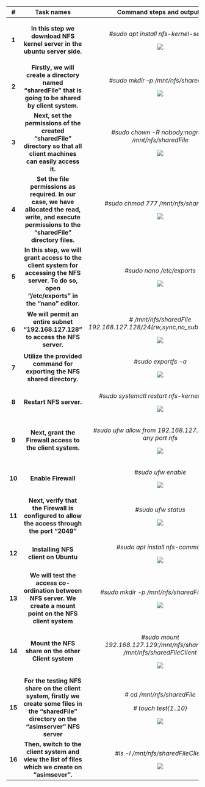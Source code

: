 
|**#**|**Task names**|**Command steps and outputs**|
| :-: | :-: | :-: |
|**1**|<p></p><p></p><p>**In this step we download NFS kernel server in the ubuntu server side.**</p><p></p>|<p>*#sudo apt install nfs-kernel-server*</p><p></p><p>![](Aspose.Words.8f984bc6-7729-405f-a6cf-6b8c34f82e0d.002.png)</p><p></p>|
|**2**|**Firstly, we will create a directory named “sharedFile” that is going to be shared by client system.**|<p>*#sudo mkdir –p /mnt/nfs/sharedFile*</p><p></p><p>![](Aspose.Words.8f984bc6-7729-405f-a6cf-6b8c34f82e0d.003.png)</p><p></p>|
|**3**|**Next, set the permissions of the created “sharedFile” directory so that all client machines can easily access it.**|<p>*#sudo chown -R nobody:nogroup /mnt/nfs/sharedFile*</p><p></p><p>![](Aspose.Words.8f984bc6-7729-405f-a6cf-6b8c34f82e0d.004.png)</p><p></p><p></p>|
|**4**|**Set the file permissions as required. In our case, we have allocated the read, write, and execute permissions to the “sharedFile” directory files.**|<p>*#sudo chmod 777 /mnt/nfs/sharedFile*</p><p></p><p>![](Aspose.Words.8f984bc6-7729-405f-a6cf-6b8c34f82e0d.005.png)</p><p></p>|
|**5**|**In this step, we will grant access to the client system for accessing the NFS server. To do so, open “/etc/exports” in the “nano” editor.**|<p>*#sudo nano /etc/exports*</p><p></p><p>![](Aspose.Words.8f984bc6-7729-405f-a6cf-6b8c34f82e0d.006.png)</p><p></p>|
|**6**|**We will permit an entire subnet “192.168.127.128” to access the NFS server.**|<p>*# /mnt/nfs/sharedFile 192.168.127.128/24(rw,sync,no\_subtree\_check)*</p><p></p><p>![](Aspose.Words.8f984bc6-7729-405f-a6cf-6b8c34f82e0d.007.png)</p><p></p>|
|**7**|**Utilize the provided command for exporting the NFS shared directory.**|<p>*#sudo exportfs -a*</p><p></p><p>![](Aspose.Words.8f984bc6-7729-405f-a6cf-6b8c34f82e0d.008.png)</p><p></p>|
|**8**|<p>**Restart NFS server.**</p><p></p>|<p>*#sudo systemctl restart nfs-kernel-server*</p><p></p><p>![](Aspose.Words.8f984bc6-7729-405f-a6cf-6b8c34f82e0d.009.png)</p><p></p><p></p>|
|**9**|**Next, grant the Firewall access to the client system.**|<p>*#sudo ufw allow from 192.168.127.128/24 to any port nfs*</p><p></p><p>![](Aspose.Words.8f984bc6-7729-405f-a6cf-6b8c34f82e0d.010.png)</p><p></p><p></p>|
|**10**|**Enable Firewall**|<p>*#sudo ufw enable*</p><p></p><p>![](Aspose.Words.8f984bc6-7729-405f-a6cf-6b8c34f82e0d.011.png)</p><p></p><p></p>|
|**11**|**Next, verify that the Firewall is configured to allow the access through the port “2049”**|<p>*#sudo ufw status*</p><p></p><p>![](Aspose.Words.8f984bc6-7729-405f-a6cf-6b8c34f82e0d.012.png)</p><p></p><p></p>|
|**12**|**Installing NFS client on Ubuntu**|<p>*#sudo apt install nfs-common*</p><p></p><p>![](Aspose.Words.8f984bc6-7729-405f-a6cf-6b8c34f82e0d.013.png)</p><p></p>|
|**13**|**We will test the access co-ordination between NFS server. We create a mount point on the NFS client system**|<p>*#sudo mkdir -p /mnt/nfs/sharedFileClient*</p><p></p><p>![](Aspose.Words.8f984bc6-7729-405f-a6cf-6b8c34f82e0d.014.png)</p><p></p>|
|**14**|**Mount the NFS share on the other Client system**|<p>*#sudo mount 192.168.127.129:/mnt/nfs/sharedFile /mnt/nfs/sharedFileClient*</p><p></p><p>![](Aspose.Words.8f984bc6-7729-405f-a6cf-6b8c34f82e0d.015.png)</p><p></p>|
|**15**|**For the testing NFS share on the client system, firstly we create some files in the “sharedFile” directory on the “asimserver” NFS server**|<p>*# cd /mnt/nfs/sharedFile*</p><p>*# touch test{1..10}*</p><p>![](Aspose.Words.8f984bc6-7729-405f-a6cf-6b8c34f82e0d.016.png)</p><p></p><p></p><p></p>|
|**16**|**Then, switch to the client system and view the list of files which we create on “asimsever”.**|<p>*#ls -l /mnt/nfs/sharedFileClient*</p><p></p><p>![](Aspose.Words.8f984bc6-7729-405f-a6cf-6b8c34f82e0d.017.png)</p><p></p>|

